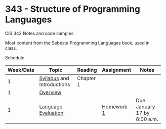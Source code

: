 # 343 - Structure of Programming Languages
CIS 343 Notes and code samples.

Most content from the Sebesta Programming Languages book, used in class.

Schedule

| Week/Date | Topic | Reading | Assignment | Notes |
|------|-------|---------|------------|-------|
| 1  | [Syllabus](./syllabus.md "Class syllabus") and Introductions | Chapter 1 | | |
| 1  | [Overview](https://gitpitch.com/irawoodring/343/master?p=overview "Overview slides") | | |
| 1  | [Language Evaluation](https://gitpitch.com/irawoodring/343/master?p=language-evaluation "Language evaluation slides") | | [Homework 1](./assignments/github.md "Homework 1")| Due January 17 by 8:00 a.m. |
